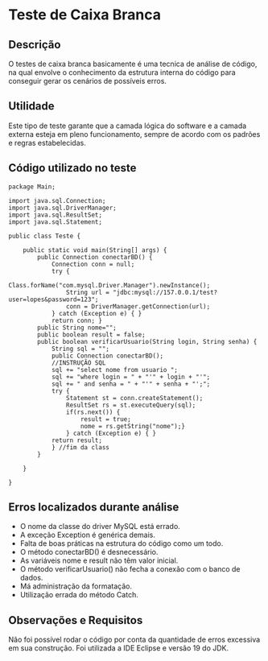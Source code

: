 # Teste de Caixa Branca

## Descrição
O testes de caixa branca basicamente é uma tecnica de análise de código, na qual envolve o conhecimento da estrutura interna do código para conseguir gerar os cenários de possíveis erros. 

## Utilidade
Este tipo de teste garante que a camada lógica do software e a camada externa esteja em pleno funcionamento, sempre de acordo com os padrões e regras estabelecidas.

## Código utilizado no teste
```
package Main;

import java.sql.Connection;
import java.sql.DriverManager;
import java.sql.ResultSet;
import java.sql.Statement;

public class Teste {

	public static void main(String[] args) {
		public Connection conectarBD() {
			Connection conn = null;
			try {
				Class.forName("com.mysql.Driver.Manager").newInstance();
				String url = "jdbc:mysql://157.0.0.1/test?user=lopes&password=123";
				conn = DriverManager.getConnection(url);
			} catch (Exception e) { }
			return conn; }
		public String nome="";
		public boolean result = false;
		public boolean verificarUsuario(String login, String senha) {
			String sql = "";
			public Connection conectarBD();
			//INSTRUÇÃO SQL
			sql += "select nome from usuario ";
			sql += "where login = " + "'" + login + "'";
			sql += " and senha = " + "'" + senha + "';";
			try {
				Statement st = conn.createStatement();
				ResultSet rs = st.executeQuery(sql);
				if(rs.next()) {
					result = true;
					nome = rs.getString("nome");}
				} catch (Exception e) { }
			return result;
			} //fim da class
		}

	}

}
```

## Erros localizados durante análise
- O nome da classe do driver MySQL está errado.
- A exceção Exception é genérica demais.
- Falta de boas práticas na estrutura do código como um todo.
- O método conectarBD() é desnecessário.
- As variáveis nome e result não têm valor inicial.
- O método verificarUsuario() não fecha a conexão com o banco de dados.
- Má administração da formatação.
- Utilização errada do método Catch.

## Observações e Requisitos
Não foi possível rodar o código por conta da quantidade de erros excessiva em sua construção. Foi utilizada a IDE Eclipse e versão 19 do JDK.

